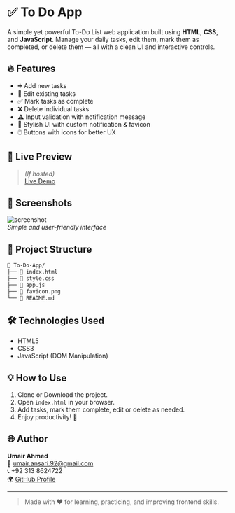 
# ✅ To Do App

A simple yet powerful To-Do List web application built using **HTML**, **CSS**, and **JavaScript**. Manage your daily tasks, edit them, mark them as completed, or delete them — all with a clean UI and interactive controls.

## 🔥 Features

- ➕ Add new tasks  
- 📝 Edit existing tasks  
- ✅ Mark tasks as complete  
- ❌ Delete individual tasks  
- ⚠️ Input validation with notification message  
- 🎨 Stylish UI with custom notification & favicon  
- 🖱️ Buttons with icons for better UX

## 🚀 Live Preview

> *(If hosted)*  
[Live Demo](https://your-live-link.com)

## 📸 Screenshots

![screenshot](./screenshot.png)  
*Simple and user-friendly interface*

## 📁 Project Structure

```bash
📂 To-Do-App/
├── 📄 index.html
├── 📄 style.css
├── 📄 app.js
├── 📄 favicon.png
└── 📄 README.md
```

## 🛠️ Technologies Used

- HTML5
- CSS3
- JavaScript (DOM Manipulation)

## 💡 How to Use

1. Clone or Download the project.
2. Open `index.html` in your browser.
3. Add tasks, mark them complete, edit or delete as needed.
4. Enjoy productivity! 🚀

## 🌐 Author

**Umair Ahmed**  
📧 umair.ansari.92@gmail.com  
📞 +92 313 8624722  
🌍 [GitHub Profile](https://github.com/umairansari92)

---

> Made with ❤️ for learning, practicing, and improving frontend skills.
